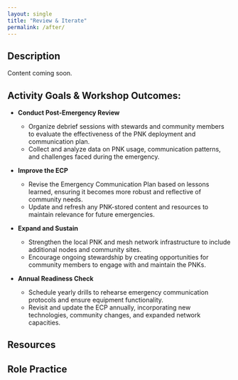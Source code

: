 ```yaml
---
layout: single
title: "Review & Iterate"
permalink: /after/
---
```

## Description 
Content coming soon.

## Activity Goals & Workshop Outcomes: 

- **Conduct Post-Emergency Review**
  - Organize debrief sessions with stewards and community members to evaluate the effectiveness of the PNK deployment and communication plan.
  - Collect and analyze data on PNK usage, communication patterns, and challenges faced during the emergency.

- **Improve the ECP**
  - Revise the Emergency Communication Plan based on lessons learned, ensuring it becomes more robust and reflective of community needs.
  - Update and refresh any PNK-stored content and resources to maintain relevance for future emergencies.

- **Expand and Sustain**
  - Strengthen the local PNK and mesh network infrastructure to include additional nodes and community sites.
  - Encourage ongoing stewardship by creating opportunities for community members to engage with and maintain the PNKs.

- **Annual Readiness Check**
  - Schedule yearly drills to rehearse emergency communication protocols and ensure equipment functionality.
  - Revisit and update the ECP annually, incorporating new technologies, community changes, and expanded network capacities.

## Resources

## Role Practice

